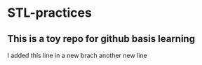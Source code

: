# STL-practices
## This is a toy repo for github basis learning
I added this line in a new brach
another new line 
